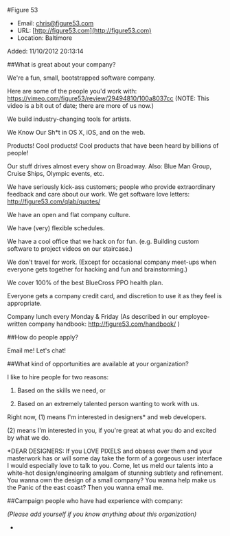 
#Figure 53

* Email: [chris@figure53.com](mailto:chris@figure53.com)
* URL: [http://figure53.com](http://figure53.com)
* Location: Baltimore

Added: 11/10/2012 20:13:14

##What is great about your company?

We're a fun, small, bootstrapped software company.



Here are some of the people you'd work with: https://vimeo.com/figure53/review/29494810/100a8037cc  (NOTE: This video is a bit out of date; there are more of us now.)



We build industry-changing tools for artists.



We Know Our Sh*t in OS X, iOS, and on the web.



Products! Cool products! Cool products that have been heard by billions of people!



Our stuff drives almost every show on Broadway. Also: Blue Man Group, Cruise Ships, Olympic events, etc.



We have seriously kick-ass customers; people who provide extraordinary feedback and care about our work. We get software love letters: http://figure53.com/qlab/quotes/



We have an open and flat company culture.



We have (very) flexible schedules.



We have a cool office that we hack on for fun.  (e.g. Building custom software to project videos on our staircase.)



We don't travel for work. (Except for occasional company meet-ups when everyone gets together for hacking and fun and brainstorming.)



We cover 100% of the best BlueCross PPO health plan.



Everyone gets a company credit card, and discretion to use it as they feel is appropriate.



Company lunch every Monday & Friday (As described in our employee-written company handbook: http://figure53.com/handbook/ )

##How do people apply?

Email me! Let's chat!

##What kind of opportunities are available at your organization?

I like to hire people for two reasons:



1) Based on the skills we need, or



2) Based on an extremely talented person wanting to work with us.



Right now, (1) means I'm interested in designers* and web developers.



(2) means I'm interested in you, if you're great at what you do and excited by what we do.



*DEAR DESIGNERS: If you LOVE PIXELS and obsess over them and your masterwork has or will some day take the form of a gorgeous user interface I would especially love to talk to you. Come, let us meld our talents into a white-hot design/engineering amalgam of stunning subtlety and refinement. You wanna own the design of a small company? You wanna help make us the Panic of the east coast?  Then you wanna email me.

##Campaign people who have had experience with company:

*(Please add yourself if you know anything about this organization)*

* 


    